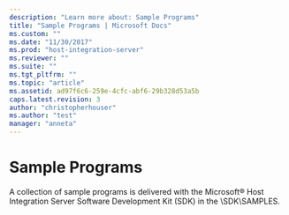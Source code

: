 ```yaml
---
description: "Learn more about: Sample Programs"
title: "Sample Programs | Microsoft Docs"
ms.custom: ""
ms.date: "11/30/2017"
ms.prod: "host-integration-server"
ms.reviewer: ""
ms.suite: ""
ms.tgt_pltfrm: ""
ms.topic: "article"
ms.assetid: ad97f6c6-259e-4cfc-abf6-29b328d53a5b
caps.latest.revision: 3
author: "christopherhouser"
ms.author: "test"
manager: "anneta"
---
```

# Sample Programs
A collection of sample programs is delivered with the Microsoft® Host Integration Server Software Development Kit (SDK) in the \SDK\SAMPLES. 
